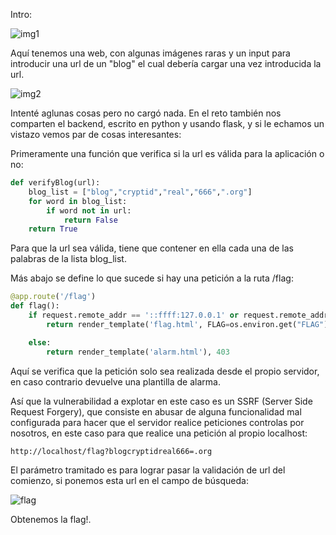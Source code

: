 Intro:

![img1](https://github.com/halexys/UciTeam1/blob/main/Spooky_CTF_2024/web/img/web2/image1.png)

Aquí tenemos una web, con algunas imágenes raras y un input para introducir una url de un "blog" el cual debería cargar una vez
introducida la url.

![img2](https://github.com/halexys/UciTeam1/blob/main/Spooky_CTF_2024/web/img/web2/image3.png)

Intenté aglunas cosas pero no cargó nada.
En el reto también nos comparten el backend, escrito en python y usando flask, y si le echamos un vistazo vemos par de cosas interesantes:

Primeramente una función que verifica si la url es válida para la aplicación o no:

```python
def verifyBlog(url):
    blog_list = ["blog","cryptid","real","666",".org"]
    for word in blog_list:
        if word not in url:
            return False
    return True
```

Para que la url sea válida, tiene que contener en ella cada una de las palabras de la lista blog_list.

Más abajo se define lo que sucede si hay una petición a la ruta /flag:

```python
@app.route('/flag')
def flag():
    if request.remote_addr == '::ffff:127.0.0.1' or request.remote_addr == '::1':
        return render_template('flag.html', FLAG=os.environ.get("FLAG"))

    else:
        return render_template('alarm.html'), 403
```

Aquí se verifica que la petición solo sea realizada desde el propio servidor, en caso contrario devuelve una plantilla de alarma.

Así que la vulnerabilidad a explotar en este caso es un SSRF (Server Side Request Forgery), que consiste en abusar de alguna funcionalidad
mal configurada para hacer que el servidor realice peticiones controlas por nosotros, en este caso para que realice una petición al propio
localhost:

```http://localhost/flag?blogcryptidreal666=.org```

El parámetro tramitado es para lograr pasar la validación de url del comienzo, si ponemos esta url en el campo de búsqueda:

![flag](https://github.com/halexys/UciTeam1/blob/main/Spooky_CTF_2024/web/img/web2/image2.png)

Obtenemos la flag!.
